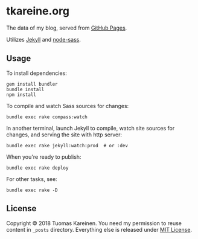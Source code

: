 # tkareine.org

The data of my blog, served from [GitHub
Pages](https://pages.github.com/).

Utilizes [Jekyll](https://jekyllrb.com/) and
[node-sass](https://github.com/sass/node-sass).

## Usage

To install dependencies:

``` shell
gem install bundler
bundle install
npm install
```

To compile and watch Sass sources for changes:

``` shell
bundle exec rake compass:watch
```

In another terminal, launch Jekyll to compile, watch site sources for
changes, and serving the site with http server:

``` shell
bundle exec rake jekyll:watch:prod  # or :dev
```

When you're ready to publish:

``` shell
bundle exec rake deploy
```

For other tasks, see:

``` shell
bundle exec rake -D
```

## License

Copyright &copy; 2018 Tuomas Kareinen. You need my permission to reuse
content in `_posts` directory. Everything else is released under [MIT
License](https://opensource.org/licenses/MIT).
